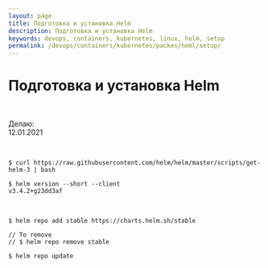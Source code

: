 ```yaml
---
layout: page
title: Подготовка и установка Helm
description: Подготовка и установка Helm
keywords: devops, containers, kubernetes, linux, helm, setup
permalink: /devops/containers/kubernetes/packes/heml/setup/
---
```


# Подготовка и установка Helm

<br/>

Делаю:  
12.01.2021

<br/>

    $ curl https://raw.githubusercontent.com/helm/helm/master/scripts/get-helm-3 | bash

    $ helm version --short --client
    v3.4.2+g23dd3af

<br/>

    $ helm repo add stable https://charts.helm.sh/stable

    // To remove
    // $ helm repo remove stable

    $ helm repo update
